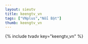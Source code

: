 ```yaml
--- 
layout: sieutv
title: keengtv_vn
tags: ["VNplus","Nổi Bật"]
thumb: keengtv_vn
---
```

{% include tvadv key="keengtv_vn" %}
